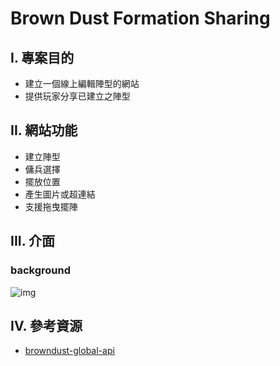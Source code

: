# Brown Dust Formation Sharing

## I. 專案目的

- 建立一個線上編輯陣型的網站
- 提供玩家分享已建立之陣型 

## II. 網站功能

- 建立陣型
- 傭兵選擇
- 擺放位置
- 產生圖片或超連結
- 支援拖曳擺陣

## III. 介面

### background

![img](https://raw.githubusercontent.com/explooosion/browndust-share/master/src/images/formation_background.jpg)

## IV. 參考資源

- [browndust-global-api](https://browndust-global-api.pmang.cloud/book/getAllCharacters)